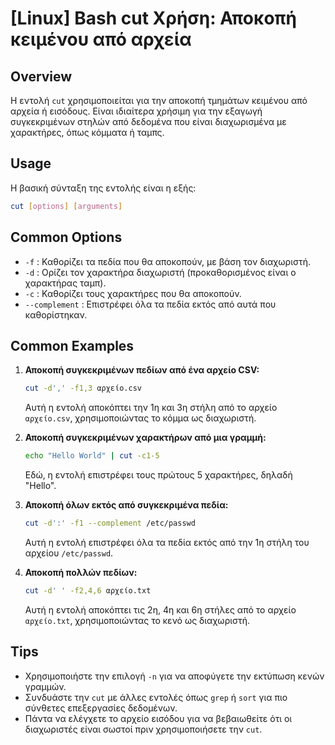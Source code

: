 # [Linux] Bash cut Χρήση: Αποκοπή κειμένου από αρχεία

## Overview
Η εντολή `cut` χρησιμοποιείται για την αποκοπή τμημάτων κειμένου από αρχεία ή εισόδους. Είναι ιδιαίτερα χρήσιμη για την εξαγωγή συγκεκριμένων στηλών από δεδομένα που είναι διαχωρισμένα με χαρακτήρες, όπως κόμματα ή ταμπς.

## Usage
Η βασική σύνταξη της εντολής είναι η εξής:

```bash
cut [options] [arguments]
```

## Common Options
- `-f` : Καθορίζει τα πεδία που θα αποκοπούν, με βάση τον διαχωριστή.
- `-d` : Ορίζει τον χαρακτήρα διαχωριστή (προκαθορισμένος είναι ο χαρακτήρας ταμπ).
- `-c` : Καθορίζει τους χαρακτήρες που θα αποκοπούν.
- `--complement` : Επιστρέφει όλα τα πεδία εκτός από αυτά που καθορίστηκαν.

## Common Examples
1. **Αποκοπή συγκεκριμένων πεδίων από ένα αρχείο CSV:**
   ```bash
   cut -d',' -f1,3 αρχείο.csv
   ```
   Αυτή η εντολή αποκόπτει την 1η και 3η στήλη από το αρχείο `αρχείο.csv`, χρησιμοποιώντας το κόμμα ως διαχωριστή.

2. **Αποκοπή συγκεκριμένων χαρακτήρων από μια γραμμή:**
   ```bash
   echo "Hello World" | cut -c1-5
   ```
   Εδώ, η εντολή επιστρέφει τους πρώτους 5 χαρακτήρες, δηλαδή "Hello".

3. **Αποκοπή όλων εκτός από συγκεκριμένα πεδία:**
   ```bash
   cut -d':' -f1 --complement /etc/passwd
   ```
   Αυτή η εντολή επιστρέφει όλα τα πεδία εκτός από την 1η στήλη του αρχείου `/etc/passwd`.

4. **Αποκοπή πολλών πεδίων:**
   ```bash
   cut -d' ' -f2,4,6 αρχείο.txt
   ```
   Αυτή η εντολή αποκόπτει τις 2η, 4η και 6η στήλες από το αρχείο `αρχείο.txt`, χρησιμοποιώντας το κενό ως διαχωριστή.

## Tips
- Χρησιμοποιήστε την επιλογή `-n` για να αποφύγετε την εκτύπωση κενών γραμμών.
- Συνδυάστε την `cut` με άλλες εντολές όπως `grep` ή `sort` για πιο σύνθετες επεξεργασίες δεδομένων.
- Πάντα να ελέγχετε το αρχείο εισόδου για να βεβαιωθείτε ότι οι διαχωριστές είναι σωστοί πριν χρησιμοποιήσετε την `cut`.